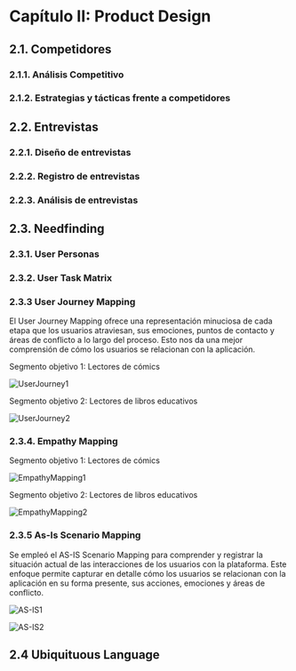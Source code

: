 # Capítulo II: Product Design

## 2.1. Competidores

### 2.1.1. Análisis Competitivo

### 2.1.2. Estrategias y tácticas frente a competidores

## 2.2. Entrevistas

### 2.2.1. Diseño de entrevistas

### 2.2.2. Registro de entrevistas

### 2.2.3. Análisis de entrevistas

## 2.3. Needfinding

### 2.3.1. User Personas

### 2.3.2. User Task Matrix

### 2.3.3 User Journey Mapping


El User Journey Mapping ofrece una representación minuciosa de cada etapa que los usuarios atraviesan, sus emociones, puntos de contacto y áreas de conflicto a lo largo del proceso. Esto nos da una mejor comprensión de cómo los usuarios se relacionan con la aplicación.

Segmento objetivo 1: Lectores de cómics

![UserJourney1](https://github.com/upc-pre-SI730-2401-SW51-equipo1/ChromaComics/assets/112042418/7a0b0897-4d01-4c09-be20-6814d98e3dc3)

Segmento objetivo 2: Lectores de libros educativos

![UserJourney2](https://github.com/upc-pre-SI730-2401-SW51-equipo1/ChromaComics/assets/112042418/f44e6f15-10d7-47c8-ab6b-b826d77c88e8)


### 2.3.4. Empathy Mapping


Segmento objetivo 1: Lectores de cómics

![EmpathyMapping1](https://github.com/upc-pre-SI730-2401-SW51-equipo1/ChromaComics/assets/112042418/f2a89743-f777-49fb-b2de-2a0f60792872)


Segmento objetivo 2: Lectores de libros educativos

![EmpathyMapping2](https://github.com/upc-pre-SI730-2401-SW51-equipo1/ChromaComics/assets/112042418/546a3845-999f-442e-b0ef-7121a56069af)


### 2.3.5 As-Is Scenario Mapping


Se empleó el AS-IS Scenario Mapping para comprender y registrar la situación actual de las interacciones de los usuarios con la plataforma. Este enfoque permite capturar en detalle cómo los usuarios se relacionan con la aplicación en su forma presente, sus acciones, emociones y áreas de conflicto.

![AS-IS1](https://github.com/upc-pre-SI730-2401-SW51-equipo1/ChromaComics/assets/112042418/97cecca2-e777-4782-a071-7d261567e277)

![AS-IS2](https://github.com/upc-pre-SI730-2401-SW51-equipo1/ChromaComics/assets/112042418/2dd8666c-edb8-4b31-af6c-d9a30acad7b5)


## 2.4 Ubiquituous Language
